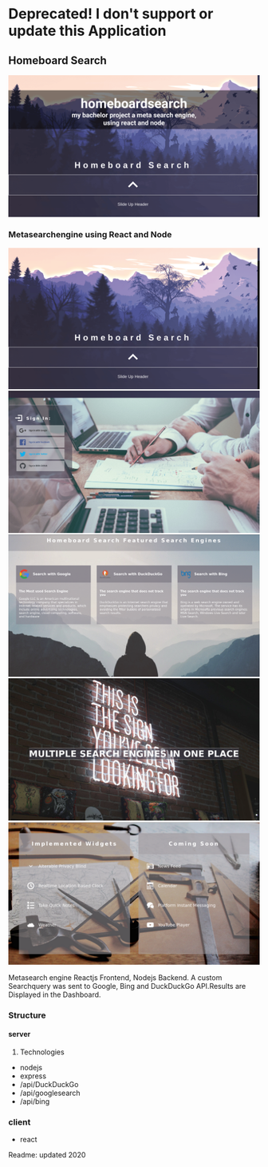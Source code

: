 # **Deprecated! I don't support or update this Application**

## Homeboard Search

![cover](docs/cover.png)

### Metasearchengine using React and Node

![Homeboardsearch](./hbs.png)
![Homeboardsearch](./hbs1.png)
![Homeboardsearch](./hbs2.png)
![Homeboardsearch](./hbs3.png)
![Homeboardsearch](./hbs4.png)

Metasearch engine Reactjs Frontend, Nodejs Backend. A custom Searchquery was sent to Google, Bing and DuckDuckGo API.Results are Displayed in the Dashboard.

### Structure

#### server

1. Technologies

- nodejs
- express
- /api/DuckDuckGo
- /api/googlesearch
- /api/bing

### client

- react

Readme:
updated 2020
